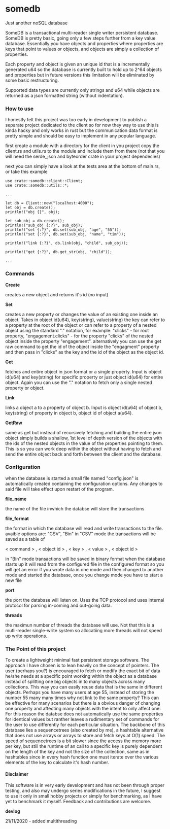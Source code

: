 # somedb
Just another noSQL database

SomeDB is a transactional multi-reader single writer persistent database.
SomeDB is pretty basic, going only a few steps further from a key value database.
Essentially you have objects and properties where properties are keys that point to values
or objects, and objects are simply a collection of properties.

Each property and object is given an unique id that is a incrementally generated u64 so the database
is currently built to hold up to 2^64 objects and properties but in future versions this limitation will
be eliminated by some basic restructuring.
 
Supported data types are currently only strings and u64 while objects are returned as a json
formatted string (without indentation).

### How to use

I honestly felt this project was too early in development to publish a separate project dedicated to the
client so for now they way to use this is kinda hacky and only works in rust but the communication data format is pretty 
simple and should be easy to implement in any popular language.

first create a module with a directory for the client in you project
copy the client.rs and utils.rs to the module and include them from there
(not that you will need the serde_json and byteorder crate in your project dependecies)

next you can simply have a look at the tests area at the bottom of main.rs, or 
take this example

```
use crate::somedb::client::Client;
use crate::somedb::utils::*;

...

let db = Client::new("localhost:4000");
let obj = db.create();
println!("obj {}", obj);

let sub_obj = db.create();
println!("sub_obj {:?}", sub_obj);
println!("set {:?}", db.set(sub_obj, "age", "55"));
println!("set {:?}", db.set(sub_obj, "name", "tim"));

println!("link {:?}", db.link(obj, "child", sub_obj));

println!("get {:?}", db.get_str(obj, "child"));

...

```

### Commands
__Create__

creates a new object and returns it's id (no input)

__Set__

creates a new property or changes the value of an existing one inside an object. Takes in object id(u64), key(string), value(string)
the key can refer to a property at the root of the object or can refer to a property of a nested object using the standard "." notation, 
for example: "clicks" - for root property, "engagement.clicks" - for the property "clicks" of the nested object inside the property "engagement".
alternatively you can use the get raw command to get the id of the object inside the "engagment" property and then pass in "clicks" as the key
and the id of the object as the object id.

__Get__

fetches and entire object in json format or a single property.
Input is object id(u64) and key(string) for specific property or just object id(u64) for entire object.
Again you can use the "." notation to fetch only a single nested property or object.

__Link__

links a object a to a property  of object b.
Input is object id(u64) of object b, key(string) of property in object b, object id of object a(u64).

__GetRaw__

same as get but instead of recursively fetching and building the entire json object simply builds a shallow, 1st level
of depth version of the objects with the ids of the nested objects in the value of the properties pointing to them.
This is so you can work deep within the object without having to fetch and send the entire object back and forth between
the client and the database.

### Configuration
when the database is started a small file named "config.json" is automatically created
containing the configuration options. Any changes to said file will take effect upon restart of the program.

__file_name__

the name of the file inwhich the databse will store the transactions

__file_format__

the format in which the database will read and write transactions to the file.
avaible options are: "CSV", "Bin"
in "CSV" mode the transactions will be saved as a table of

< command > , < object id > , < key > , < value > , < object id >

in "Bin" mode transactions will be saved in binary format
when the database starts up it will read from the configured file in the 
configured format so you will get an error if you wrote data in one mode
and then changed to another mode and started the database, once you change mode
you have to start a new file

__port__

the port the database will listen on. Uses the TCP protocol and uses internal
protocol for parsing in-coming and out-going data.

__threads__

the maximun number of threads the database will use. Not that this is a mutli-reader
single-write system so allocatiing more threads will not speed up write operations.

### The Point of this project
To create a lightweight minimal fast persistent storage software. The approach I have
chosen is to lean heavily on the concept of pointers. The user (perhaps you?) is encouraged to
fetch or modify the exact bit of data he/she needs at a specific point working within the object
as a database instead of splitting one big objects in to many objects across many collections.
This way you can easily reuse data that is the same in different objects. Perhaps you have many users
at age 55, instead of storing the number 55 many many times why not link to the same property? This can be effective
for many scenarios but there is a obvious danger of changing one property and affecting many objects with the intent 
to only affect one. For this reason the databse does not automatically use the same properties for identical values but ranther
leaves a rudimentary set of commands for the user to use differently for each perticular situation.
The backbone of this database lies a sequencetrees (also created by me), a hashtable alternative that does not use arrays or 
arrays to store and fetch keys at O(1) speed. The speed of sequencetrees is a bit slower since the access
the memory more per key, but still the runtime of an call to a specific key is purely dependent on the length of the
key and not the size of the collection, same as in hashtables since in every hash function one must iterate over the 
various elements of the key to calculate it's hash number.

#### Disclaimer
This software is in very early development and has not been through proper testing, and also 
may undergo series modifications in the future, I suggest to use it only in small hobby projects or simply for benchmarking, as I have yet to benchmark it myself.
Feedback and contributions are welcome.

__devlog__

21/11/2020 - added multithreading
